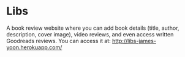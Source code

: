 # Libs

A book review website where you can add book details (title, author, description, cover image), video reviews, and even access written Goodreads reviews. You can access it at: http://libs-james-yoon.herokuapp.com/
